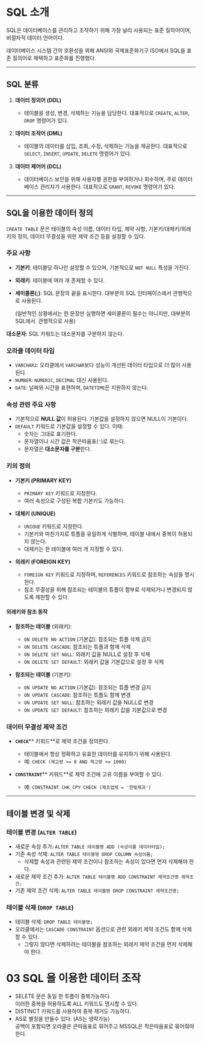 # SQL 소개

SQL은 데이터베이스를 관리하고 조작하기 위해 가장 널리 사용되는 표준 질의어이며, 비절차적 데이터 언어이다.

데이터베이스 시스템 간의 호환성을 위해 ANSI와 국제표준화기구 ISO에서 SQL을 표준 질의어로 채택하고 표준화를 진행했다.

---

## SQL 분류

1. **데이터 정의어 (DDL)**

   - 테이블을 생성, 변경, 삭제하는 기능을 담당한다. 대표적으로 `CREATE`, `ALTER`, `DROP` 명령어가 있다.

2. **데이터 조작어 (DML)**

   - 테이블의 데이터를 삽입, 조회, 수정, 삭제하는 기능을 제공한다. 대표적으로 `SELECT`, `INSERT`, `UPDATE`, `DELETE` 명령어가 있다.

3. **데이터 제어어 (DCL)**

   - 데이터베이스 보안을 위해 사용자별 권한을 부여하거나 회수하며, 주로 데이터베이스 관리자가 사용한다. 대표적으로 `GRANT`, `REVOKE` 명령어가 있다.

---

## SQL을 이용한 데이터 정의

`CREATE TABLE` 문은 테이블의 속성 이름, 데이터 타입, 제약 사항, 기본키/대체키/외래키의 정의, 데이터 무결성을 위한 제약 조건 등을 설정할 수 있다.

### 주요 사항

- **기본키**: 테이블당 하나만 설정할 수 있으며, 기본적으로 `NOT NULL` 특성을 가진다.
- **외래키**: 테이블에 여러 개 존재할 수 있다.
- **세미콜론(;)**: SQL 문장의 끝을 표시한다. 대부분의 SQL 인터페이스에서 관행적으로 사용된다.

  (일반적인 상황에서는 한 문장만 실행하면 세미콜론이 필수는 아니지만, 대부분의 SQL에서  관행적으로 사용)

**대소문자**: SQL 키워드는 대소문자를 구분하지 않는다.

### 오라클 데이터 타입

- `VARCHAR2`: 오라클에서 `VARCHAR`보다 성능이 개선된 데이터 타입으로 더 많이 사용된다.
- `NUMBER`: `NUMERIC`, `DECIMAL` 대신 사용된다.
- `DATE`: 날짜와 시간을 표현하며, `DATETIME`은 지원하지 않는다.

### 속성 관련 주요 사항

- 기본적으로 **NULL 값**이 허용된다. 기본값을 설정하지 않으면 NULL이 기본이다.
- `DEFAULT` 키워드로 기본값을 설정할 수 있다. 이때:
  - 숫자는 그대로 표기한다.
  - 문자열이나 시간 값은 작은따옴표(`'`)로 묶는다.
  - 문자열은 **대소문자를 구분**한다.

### 키의 정의

- **기본키 (PRIMARY KEY)**

  - `PRIMARY KEY` 키워드로 지정한다.
  - 여러 속성으로 구성된 복합 기본키도 가능하다.

- **대체키 (UNIQUE)**

  - `UNIQUE` 키워드로 지정한다.
  - 기본키와 마찬가지로 튜플을 유일하게 식별하며, 테이블 내에서 중복이 허용되지 않는다.
  - 대체키는 한 테이블에 여러 개 지정할 수 있다.

- **외래키 (FOREIGN KEY)**

  - `FOREIGN KEY` 키워드로 지정하며, `REFERENCES` 키워드로 참조하는 속성을 명시한다.
  - 참조 무결성을 위해 참조되는 테이블의 튜플이 함부로 삭제되거나 변경되지 않도록 제한할 수 있다.

#### 외래키와 참조 동작

- **참조하는 테이블** (외래키):

  - `ON DELETE NO ACTION` (기본값): 참조되는 튜플 삭제 금지
  - `ON DELETE CASCADE`: 참조되는 튜플과 함께 삭제
  - `ON DELETE SET NULL`: 외래키 값을 NULL로 설정 후 삭제
  - `ON DELETE SET DEFAULT`: 외래키 값을 기본값으로 설정 후 삭제

- **참조되는 테이블** (기본키):

  - `ON UPDATE NO ACTION` (기본값): 참조되는 튜플 변경 금지
  - `ON UPDATE CASCADE`: 참조하는 튜플도 함께 변경
  - `ON UPDATE SET NULL`: 참조하는 외래키 값을 NULL로 변경
  - `ON UPDATE SET DEFAULT`: 참조하는 외래키 값을 기본값으로 변경

### 데이터 무결성 제약 조건

- **`CHECK`**\*\* 키워드\*\*로 제약 조건을 정의한다.

  - 테이블에서 항상 정확하고 유효한 데이터를 유지하기 위해 사용된다.
  - 예: `CHECK (재고량 >= 0 AND 재고량 <= 1000)`

- **`CONSTRAINT`**\*\* 키워드\*\*로 제약 조건에 고유 이름을 부여할 수 있다.

  - 예: `CONSTRAINT CHK_CPY CHECK (제조업체 = '한빛제과')`

---

## 테이블 변경 및 삭제

### 테이블 변경 (`ALTER TABLE`)

- 새로운 속성 추가: `ALTER TABLE 테이블명 ADD (속성이름 데이터타입);`
- 기존 속성 삭제: `ALTER TABLE 테이블명 DROP COLUMN 속성이름;`
  - 삭제할 속성과 관련된 제약 조건이나 참조하는 속성이 있다면 먼저 삭제해야 한다.
- 새로운 제약 조건 추가: `ALTER TABLE 테이블명 ADD CONSTRAINT 제약조건명 제약조건;`
- 기존 제약 조건 삭제: `ALTER TABLE 테이블명 DROP CONSTRAINT 제약조건명;`

### 테이블 삭제 (`DROP TABLE`)

- 테이블 삭제: `DROP TABLE 테이블명;`
- 오라클에서는 `CASCADE CONSTRAINT` 옵션으로 관련 외래키 제약 조건도 함께 삭제할 수 있다.
  - 그렇지 않다면 삭제하려는 테이블을 참조하는 외래키 제약 조건을 먼저 삭제해야 한다.


# 03 SQL 을 이용한 데이터 조작
- SELETE 문은 동일 한 투플이 중복가능하다.   
이러한 중복을 허용하도록 ALL 키워드도 명시할 수 있다.
- DISTINCT 키워드를 사용하여 중복 제거도 가능하다. 
- AS로 별칭을 만들수 있다. (AS는 생략가능)     
공백이 포함되면 오라클은 큰따옴표로 묶어주고 MSSQL은 작은따옴표로 묶어줘야한다.
     
